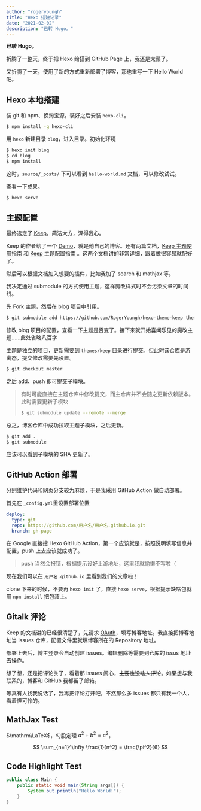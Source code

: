 ```yaml
---
author: "rogeryoungh"
title: "Hexo 搭建记录"
date: "2021-02-02"
description: "已转 Hugo。"
---
```


**已转 Hugo。**

折腾了一整天，终于把 Hexo 给搭到 GitHub Page 上，我还是太菜了。

又折腾了一天，使用了新的方式重新部署了博客，那也重写一下 Hello World 吧。

## Hexo 本地搭建

装 git 和 npm、换淘宝源。装好之后安装 `hexo-cli`。

```bash
$ npm install -g hexo-cli
```

用 `hexo` 新建目录 `blog`，进入目录。初始化环境

```bash
$ hexo init blog
$ cd blog
$ npm install
```

这时，`source/_posts/` 下可以看到 `hello-world.md` 文档，可以修改试试。

查看一下成果。

```bash
$ hexo serve
```

## 主题配置

最终选定了 [Keep](https://github.com/XPoet/hexo-theme-keep)，简洁大方，深得我心。

Keep 的作者给了一个 [Demo](https://xpoet.cn)，就是他自己的博客。还有两篇文档，[Keep 主题使用指南](https://xpoet.cn/2020/04/Keep-%E4%B8%BB%E9%A2%98%E4%BD%BF%E7%94%A8%E6%8C%87%E5%8D%97/) 和 [Keep 主题配置指南](https://keep.xpoet.cn/2020/11/Keep-%E4%B8%BB%E9%A2%98%E9%85%8D%E7%BD%AE%E6%8C%87%E5%8D%97/) 。这两个文档讲的非常详细，跟着做很容易就配好了。

然后可以根据文档加入想要的插件，比如我加了 search 和 mathjax 等。

我决定通过 submodule 的方式使用主题，这样魔改样式时不会污染文章的时间线。

先 Fork 主题，然后在 blog 项目中引用。

```bash
$ git submodule add https://github.com/RogerYoungh/hexo-theme-keep themes/keep
```

修改 blog 项目的配置，查看一下主题是否变了。接下来就开始喜闻乐见的魔改主题……此处省略八百字

主题是独立的项目，更新需要到 `themes/keep` 目录进行提交。但此时该仓库是游离态，提交修改需要先设置。

```bash
$ git checkout master
```

之后 add、push 即可提交子模块。

> 有时可能直接在主题仓库中修改提交，而主仓库并不会随之更新依赖版本。此时需要更新子模块
> 
> ```bash
> $ git submodule update --remote --merge
> ```
> 

总之，博客仓库中成功拉取主题子模块，之后更新。

```bash
$ git add .
$ git submodule
```

应该可以看到子模块的 SHA 更新了。

## GitHub Action 部署

分别维护代码和网页分支较为麻烦，于是我采用 GitHub Action 做自动部署。

首先在 `_config.yml`里设置部署位置

```yml
deploy:
  type: git
  repo: https://github.com/用户名/用户名.github.io.git
  branch: gh-page
```

在 Google 直接搜 Hexo GitHub Action，第一个应该就是，按照说明填写信息并配置，push 上去应该就成功了。

> push 当然会报错，根据提示设好上游地址，这里我就偷懒不写啦（

现在我们可以在 `用户名.github.io` 里看到我们的文章啦！

clone 下来的时候，不要再 `hexo init` 了，直接 `hexo serve`，根据提示缺啥包就用 `npm install` 把包装上。

## Gitalk 评论

Keep 的文档讲的已经很清楚了，先请求 [OAuth](https://github.com/settings/applications/new)，填写博客地址。我直接把博客地址当 issues 仓库，配置文件里就填博客所在的 Repository 地址。

部署上去后，博主登录会自动创建 issues。编辑删除等需要到仓库的 issus 地址去操作。

想了想，还是把评论关了，看着那 issues 闹心，~~主要也没啥人评论~~。如果想与我联系的，博客和 GitHub 我都留了邮箱。 

等真有人找我说话了，我再把评论打开吧，不然那么多 issues 都只有我一个人，看着怪可怜的。

## MathJax Test

$\mathrm\LaTeX$，勾股定理 $a^2+b^2=c^2$，

$$
\sum_{n=1}^\infty \frac{1}{n^2} = \frac{\pi^2}{6}
$$

## Code Highlight Test

```java
public class Main {
    public static void main(String args[]) {
        System.out.println("Hello World!");
    }
}
```
